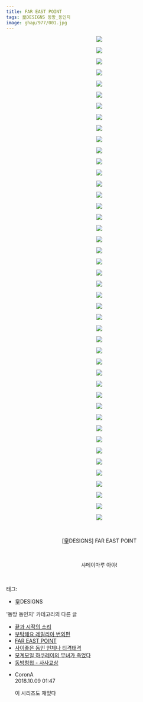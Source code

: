 ```yaml
---
title: FAR EAST POINT
tags: 皇DESIGNS 동방_동인지
image: ghap/977/001.jpg
---
```

<div class="article">
<p style="text-align: center; clear: none; float: none;"><img src="{{ site.nasurl }}/ghap/977/001.jpg"/></p>
<p style="text-align: center; clear: none; float: none;"><img src="{{ site.nasurl }}/ghap/977/002.jpg"/></p>
<p style="text-align: center; clear: none; float: none;"><img src="{{ site.nasurl }}/ghap/977/003.jpg"/></p>
<p style="text-align: center; clear: none; float: none;"><img src="{{ site.nasurl }}/ghap/977/004.jpg"/></p>
<p style="text-align: center; clear: none; float: none;"><img src="{{ site.nasurl }}/ghap/977/005.jpg"/></p>
<p style="text-align: center; clear: none; float: none;"><img src="{{ site.nasurl }}/ghap/977/006.jpg"/></p>
<p style="text-align: center; clear: none; float: none;"><img src="{{ site.nasurl }}/ghap/977/007.jpg"/></p>
<p style="text-align: center; clear: none; float: none;"><img src="{{ site.nasurl }}/ghap/977/008.jpg"/></p>
<p style="text-align: center; clear: none; float: none;"><img src="{{ site.nasurl }}/ghap/977/009.jpg"/></p>
<p style="text-align: center; clear: none; float: none;"><img src="{{ site.nasurl }}/ghap/977/010.jpg"/></p>
<p style="text-align: center; clear: none; float: none;"><img src="{{ site.nasurl }}/ghap/977/011.jpg"/></p>
<p style="text-align: center; clear: none; float: none;"><img src="{{ site.nasurl }}/ghap/977/012.jpg"/></p>
<p style="text-align: center; clear: none; float: none;"><img src="{{ site.nasurl }}/ghap/977/013.jpg"/></p>
<p style="text-align: center; clear: none; float: none;"><img src="{{ site.nasurl }}/ghap/977/014.jpg"/></p>
<p style="text-align: center; clear: none; float: none;"><img src="{{ site.nasurl }}/ghap/977/015.jpg"/></p>
<p style="text-align: center; clear: none; float: none;"><img src="{{ site.nasurl }}/ghap/977/016.jpg"/></p>
<p style="text-align: center; clear: none; float: none;"><img src="{{ site.nasurl }}/ghap/977/017.jpg"/></p>
<p style="text-align: center; clear: none; float: none;"><img src="{{ site.nasurl }}/ghap/977/018.jpg"/></p>
<p style="text-align: center; clear: none; float: none;"><img src="{{ site.nasurl }}/ghap/977/019.jpg"/></p>
<p style="text-align: center; clear: none; float: none;"><img src="{{ site.nasurl }}/ghap/977/020.jpg"/></p>
<p style="text-align: center; clear: none; float: none;"><img src="{{ site.nasurl }}/ghap/977/021.jpg"/></p>
<p style="text-align: center; clear: none; float: none;"><img src="{{ site.nasurl }}/ghap/977/022.jpg"/></p>
<p style="text-align: center; clear: none; float: none;"><img src="{{ site.nasurl }}/ghap/977/023.jpg"/></p>
<p style="text-align: center; clear: none; float: none;"><img src="{{ site.nasurl }}/ghap/977/024.jpg"/></p>
<p style="text-align: center; clear: none; float: none;"><img src="{{ site.nasurl }}/ghap/977/025.jpg"/></p>
<p style="text-align: center; clear: none; float: none;"><img src="{{ site.nasurl }}/ghap/977/026.jpg"/></p>
<p style="text-align: center; clear: none; float: none;"><img src="{{ site.nasurl }}/ghap/977/027.jpg"/></p>
<p style="text-align: center; clear: none; float: none;"><img src="{{ site.nasurl }}/ghap/977/028.jpg"/></p>
<p style="text-align: center; clear: none; float: none;"><img src="{{ site.nasurl }}/ghap/977/029.jpg"/></p>
<p style="text-align: center; clear: none; float: none;"><img src="{{ site.nasurl }}/ghap/977/030.jpg"/></p>
<p style="text-align: center; clear: none; float: none;"><img src="{{ site.nasurl }}/ghap/977/031.jpg"/></p>
<p style="text-align: center; clear: none; float: none;"><img src="{{ site.nasurl }}/ghap/977/032.jpg"/></p>
<p style="text-align: center; clear: none; float: none;"><img src="{{ site.nasurl }}/ghap/977/033.jpg"/></p>
<p style="text-align: center; clear: none; float: none;"><img src="{{ site.nasurl }}/ghap/977/034.jpg"/></p>
<p style="text-align: center; clear: none; float: none;"><img src="{{ site.nasurl }}/ghap/977/035.jpg"/></p>
<p style="text-align: center; clear: none; float: none;"><img src="{{ site.nasurl }}/ghap/977/036.jpg"/></p>
<p style="text-align: center; clear: none; float: none;"><img src="{{ site.nasurl }}/ghap/977/037.jpg"/></p>
<p style="text-align: center; clear: none; float: none;"><img src="{{ site.nasurl }}/ghap/977/038.jpg"/></p>
<p style="text-align: center; clear: none; float: none;"><img src="{{ site.nasurl }}/ghap/977/039.jpg"/></p>
<p style="text-align: center; clear: none; float: none;"><img src="{{ site.nasurl }}/ghap/977/040.jpg"/></p>
<p style="text-align: center; clear: none; float: none;"><img src="{{ site.nasurl }}/ghap/977/041.jpg"/></p>
<p style="text-align: center; clear: none; float: none;"><img src="{{ site.nasurl }}/ghap/977/042.jpg"/></p>
<p style="text-align: center; clear: none; float: none;"><img src="{{ site.nasurl }}/ghap/977/043.jpg"/></p>
<p style="text-align: center; clear: none; float: none;"><img src="{{ site.nasurl }}/ghap/977/044.jpg"/></p>
<p style="text-align: center; clear: none; float: none;"><br/></p>
<p style="text-align: center; clear: none; float: none;">[皇DESIGNS] FAR EAST POINT</p>
<p style="text-align: center; clear: none; float: none;"><br/></p>
<p style="text-align: center; clear: none; float: none;">샤메이마루 아야!</p>
<p><br/></p>
</div><div class="tagTrail">
<p>태그: </p>
<ul>
<li>皇DESIGNS</li>
</ul>
</div><div class="another">
<p>'동방 동인지' 카테고리의 다른 글</p>
<ul>
<li><a href="/2016-07-21-ghap_981">끝과 시작의 소리</a></li>
<li><a href="/2016-07-21-ghap_978">부탁해요 레밀리아 번외편</a></li>
<li><a href="/2016-07-21-ghap_977">FAR EAST POINT</a></li>
<li><a href="/2016-07-21-ghap_976">사이좋은 동인 언제나 티격태격</a></li>
<li><a href="/2016-07-21-ghap_975">모계모일 하쿠레이의 무녀가 죽었다</a></li>
<li><a href="/2016-07-21-ghap_974">동방청첩 - 사사교상</a></li>
</ul>
</div><div class="cb_module cb_fluid">
<div class="cb_wrt cb_profile">
<div class="comment">
<ul>
<li class="cb_thumb_off" id="comment15349005">
<div class="cb_comment_area">
<div class="cb_info_area">
<div class="cb_section">
<span class="cb_nick_name">CoronA</span>
</div>
<div class="cb_section">
<span class="cb_date">2018.10.09 01:47 </span>
</div>
</div>
<div class="cb_dsc_comment">
<p class="cb_dsc">
											이 시리즈도 재밌다
										</p>
</div>
</div></li>
</ul>
</div>
</div><!-- commentList close -->
</div>